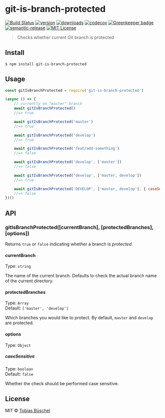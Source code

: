 # git-is-branch-protected

[![Build Status](https://img.shields.io/travis/tobiasbueschel/git-is-branch-protected/master.svg?style=flat-square)](https://travis-ci.com/tobiasbueschel/git-is-branch-protected)
[![version](https://img.shields.io/npm/v/git-is-branch-protected.svg?style=flat-square)](http://npm.im/git-is-branch-protected)
[![downloads](https://img.shields.io/npm/dm/git-is-branch-protected.svg?style=flat-square)](http://npm-stat.com/charts.html?package=git-is-branch-protected)
[![codecov](https://img.shields.io/codecov/c/github/tobiasbueschel/git-is-branch-protected.svg?style=flat-square)](https://codecov.io/gh/tobiasbueschel/git-is-branch-protected?branch=master)
[![Greenkeeper badge](https://badges.greenkeeper.io/tobiasbueschel/git-is-branch-protected.svg?style=flat-square)](https://greenkeeper.io/)
[![semantic-release](https://img.shields.io/badge/%20%20%F0%9F%93%A6%F0%9F%9A%80-semantic--release-e10079.svg?style=flat-square)](https://github.com/semantic-release/semantic-release)
[![MIT License](https://img.shields.io/npm/l/git-is-branch-protected.svg?style=flat-square)](http://opensource.org/licenses/MIT)

> Checks whether current Git branch is protected

## Install

```
$ npm install git-is-branch-protected
```

## Usage

<!-- prettier-ignore-start -->
```js
const gitIsBranchProtected = require('git-is-branch-protected')

(async () => {
	// currently on "master" branch
	await gitIsBranchProtected()
	//=> true

	await gitIsBranchProtected('master')
	//=> true

	await gitIsBranchProtected('develop')
	//=> true

	await gitIsBranchProtected('feat/add-something')
	//=> false

	await gitIsBranchProtected('develop', ['master'])
	//=> false

	await gitIsBranchProtected('develop', ['master, develop'])
	//=> true

	await gitIsBranchProtected('DEVELOP', ['master, develop'], { caseSensitive: true })
	//=> false
})()
```
<!-- prettier-ignore-end -->

## API

### gitIsBranchProtected([currentBranch], [protectedBranches], [options])

Returns `true` or `false` indicating whether a branch is _protected_.

#### currentBranch

Type: `string`

The name of the current branch. Defaults to check the actual branch name of the current directory.

#### protectedBranches

Type: `Array`<br>
Default: `['master', 'develop']`

Which branches you would like to protect. By default, `master` and `develop` are protected.

#### options

Type: `Object`

##### caseSensitive

Type: `boolean`<br>
Default: `false`

Whether the check should be performed case sensitive.

## License

MIT © [Tobias Büschel](https://github.com/tobiasbueschel)
